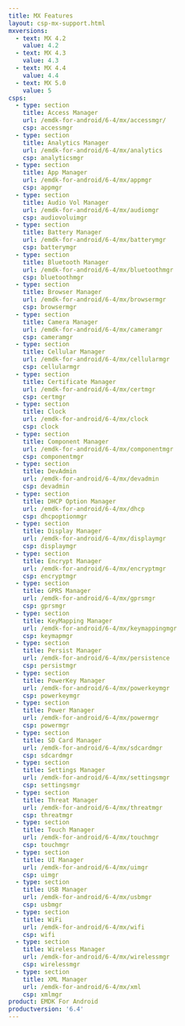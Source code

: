 ```yaml
---
title: MX Features
layout: csp-mx-support.html
mxversions:
  - text: MX 4.2
    value: 4.2
  - text: MX 4.3
    value: 4.3
  - text: MX 4.4
    value: 4.4
  - text: MX 5.0
    value: 5
csps:
  - type: section
    title: Access Manager
    url: /emdk-for-android/6-4/mx/accessmgr/
    csp: accessmgr
  - type: section
    title: Analytics Manager
    url: /emdk-for-android/6-4/mx/analytics
    csp: analyticsmgr
  - type: section
    title: App Manager
    url: /emdk-for-android/6-4/mx/appmgr
    csp: appmgr
  - type: section
    title: Audio Vol Manager
    url: /emdk-for-android/6-4/mx/audiomgr
    csp: audiovoluimgr
  - type: section
    title: Battery Manager
    url: /emdk-for-android/6-4/mx/batterymgr
    csp: batterymgr
  - type: section
    title: Bluetooth Manager
    url: /emdk-for-android/6-4/mx/bluetoothmgr
    csp: bluetoothmgr
  - type: section
    title: Browser Manager
    url: /emdk-for-android/6-4/mx/browsermgr
    csp: browsermgr
  - type: section
    title: Camera Manager
    url: /emdk-for-android/6-4/mx/cameramgr
    csp: cameramgr
  - type: section
    title: Cellular Manager
    url: /emdk-for-android/6-4/mx/cellularmgr
    csp: cellularmgr
  - type: section
    title: Certificate Manager
    url: /emdk-for-android/6-4/mx/certmgr
    csp: certmgr
  - type: section
    title: Clock
    url: /emdk-for-android/6-4/mx/clock
    csp: clock
  - type: section
    title: Component Manager
    url: /emdk-for-android/6-4/mx/componentmgr
    csp: componentmgr
  - type: section
    title: DevAdmin
    url: /emdk-for-android/6-4/mx/devadmin
    csp: devadmin
  - type: section
    title: DHCP Option Manager
    url: /emdk-for-android/6-4/mx/dhcp
    csp: dhcpoptionmgr
  - type: section
    title: Display Manager
    url: /emdk-for-android/6-4/mx/displaymgr
    csp: displaymgr
  - type: section
    title: Encrypt Manager
    url: /emdk-for-android/6-4/mx/encryptmgr
    csp: encryptmgr
  - type: section
    title: GPRS Manager
    url: /emdk-for-android/6-4/mx/gprsmgr
    csp: gprsmgr
  - type: section
    title: KeyMapping Manager
    url: /emdk-for-android/6-4/mx/keymappingmgr
    csp: keymapmgr
  - type: section
    title: Persist Manager
    url: /emdk-for-android/6-4/mx/persistence
    csp: persistmgr
  - type: section
    title: PowerKey Manager
    url: /emdk-for-android/6-4/mx/powerkeymgr
    csp: powerkeymgr
  - type: section
    title: Power Manager
    url: /emdk-for-android/6-4/mx/powermgr
    csp: powermgr
  - type: section
    title: SD Card Manager
    url: /emdk-for-android/6-4/mx/sdcardmgr
    csp: sdcardmgr
  - type: section
    title: Settings Manager
    url: /emdk-for-android/6-4/mx/settingsmgr
    csp: settingsmgr
  - type: section
    title: Threat Manager
    url: /emdk-for-android/6-4/mx/threatmgr
    csp: threatmgr
  - type: section
    title: Touch Manager
    url: /emdk-for-android/6-4/mx/touchmgr
    csp: touchmgr
  - type: section
    title: UI Manager
    url: /emdk-for-android/6-4/mx/uimgr
    csp: uimgr
  - type: section
    title: USB Manager
    url: /emdk-for-android/6-4/mx/usbmgr
    csp: usbmgr
  - type: section
    title: WiFi
    url: /emdk-for-android/6-4/mx/wifi
    csp: wifi
  - type: section
    title: Wireless Manager
    url: /emdk-for-android/6-4/mx/wirelessmgr
    csp: wirelessmgr
  - type: section
    title: XML Manager
    url: /emdk-for-android/6-4/mx/xml
    csp: xmlmgr
product: EMDK For Android
productversion: '6.4'
---
```

 
















